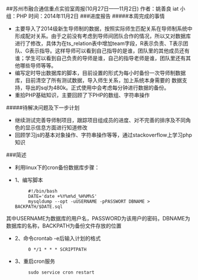 ##苏州市融合通信重点实验室周报(10月27日——11月2日)
	作者：姚善良 iat                   小组：PHP                        时间：2014年11月2日
###进度报告
#####本周完成的事情
* 主要导入了2014级新生导师制的数据，按照实际师生匹配关系在导师制系统中形成配对关系。由于之前没有考虑到导师间团队合作的情况，所以又对数据库进行了修改，具体为在ts_relation表中增加team字段，R表示负责、T表示团队、G表示指导。这样导师可以看到自己指导的是谁，团队里的其他成员还有谁；学生可以看到自己负责的导师是谁，自己的指导老师是谁，团队里还有其他哪些导师等等。
* 编写定时导出数据库的脚本，目前设置的形式为每小时备份一次导师制数据库，目前清空了所有测试数据，导入师生关系，加上系统本身需要的
数据支持，导出的sql为480k。正式使用中会考虑每分钟进行数据的备份。
* 重拾PHP基础知识，主要回顾了下PHP的数组、字符串操作

#####待解决问题及下一步计划
* 继续测试完善导师制项目，跟踪项目组成员的进度、对不完善的排序及不同角色的显示信息方面进行知道修改
* 回顾学习js的基本对象操作、字符串操作等等，通过stackoverflow上学习php知识

###简述
* 利用linux下的cron备份数据库步骤：
 * 1、编写脚本
 		
			#!/bin/bash
			DATE='date +%Y%m%d_%H%M%S'
			mysqldump --opt -uUSERNAME -pPASSWORT DBNAME > BACKPATH/$DATE.sql
 其中USERNAME为数据库的用户名，PASSWORD为该用户的密码，DBNAME为数据库的名称，BACKPATH为备份文件存放的位置
 * 2、命令crontab -e后输入计划的格式
 
			0 */1 * * * SCRIPTPATH		

 * 3、重启cron服务

			sudo service cron restart